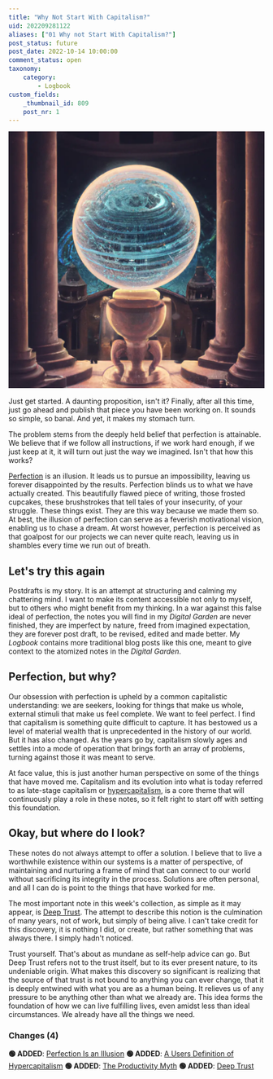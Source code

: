 ```yaml
---
title: "Why Not Start With Capitalism?"
uid: 202209281122
aliases: ["01 Why not Start With Capitalism?"]
post_status: future
post_date: 2022-10-14 10:00:00
comment_status: open
taxonomy:
    category:
        - Logbook
custom_fields:
    _thumbnail_id: 809
    post_nr: 1
---
```


![A digital illustration of a centered sphere containing a perfect universe, surrounded by roman architecture](/_images/image-why-not-start-with-capitalism.webp "Why Not Start With Capitalism?")

Just get started. A daunting proposition, isn't it? Finally, after all this time, just go ahead and publish that piece you have been working on. It sounds so simple, so banal. And yet, it makes my stomach turn.

The problem stems from the deeply held belief that perfection is attainable. We believe that if we follow all instructions, if we work hard enough, if we just keep at it, it will turn out just the way we imagined. Isn't that how this works?

[Perfection](./perfection-is-an-illusion.md) is an illusion. It leads us to pursue an impossibility, leaving us forever disappointed by the results. Perfection blinds us to what we have actually created. This beautifully flawed piece of writing, those frosted cupcakes, these brushstrokes that tell tales of your insecurity, of your struggle. These things exist. They are this way because we made them so. At best, the illusion of perfection can serve as a feverish motivational vision, enabling us to chase a dream. At worst however, perfection is perceived as that goalpost for our projects we can never quite reach, leaving us in shambles every time we run out of breath.

## Let's try this again

Postdrafts is my story. It is an attempt at structuring and calming my chattering mind. I want to make its content accessible not only to myself, but to others who might benefit from my thinking. In a war against this false ideal of perfection, the notes you will find in my *Digital Garden* are never finished, they are imperfect by nature, freed from imagined expectation, they are forever post draft, to be revised, edited and made better. My *Logbook* contains more traditional blog posts like this one, meant to give context to the atomized notes in the *Digital Garden*.

## Perfection, but why?

Our obsession with perfection is upheld by a common capitalistic understanding: we are seekers, looking for things that make us whole, external stimuli that make us feel complete. We want to feel perfect. I find that capitalism is something quite difficult to capture. It has bestowed us a level of material wealth that is unprecedented in the history of our world. But it has also changed. As the years go by, capitalism slowly ages and settles into a mode of operation that brings forth an array of problems, turning against those it was meant to serve.

At face value, this is just another human perspective on some of the things that have moved me. Capitalism and its evolution into what is today referred to as late-stage capitalism or [hypercapitalism](./a-users-definition-of-hypercapitalism.md), is a core theme that will continuously play a role in these notes, so it felt right to start off with setting this foundation.

## Okay, but where do I look?

These notes do not always attempt to offer a solution. I believe that to live a worthwhile existence within our systems is a matter of perspective, of maintaining and nurturing a frame of mind that can connect to our world without sacrificing its integrity in the process. Solutions are often personal, and all I can do is point to the things that have worked for me.

The most important note in this week's collection, as simple as it may appear, is [Deep Trust](./deep-trust.md). The attempt to describe this notion is the culmination of many years, not of work, but simply of being alive. I can't take credit for this discovery, it is nothing I did, or create, but rather something that was always there. I simply hadn't noticed.

Trust yourself. That's about as mundane as self-help advice can go. But Deep Trust refers not to the trust itself, but to its ever present nature, to its undeniable origin. What makes this discovery so significant is realizing that the source of that trust is not bound to anything you can ever change, that it is deeply entwined with what you are as a human being. It relieves us of any pressure to be anything other than what we already are. This idea forms the foundation of how we can live fulfilling lives, even amidst less than ideal circumstances. We already have all the things we need.

### Changes (4)
**🟢 ADDED**: [Perfection Is an Illusion](./perfection-is-an-illusion.md)
**🟢 ADDED**: [A Users Definition of Hypercapitalism](./a-users-definition-of-hypercapitalism.md)
**🟢 ADDED**: [The Productivity Myth](./productivity-myth.md)
**🟢 ADDED**: [Deep Trust](./deep-trust.md)


